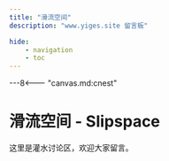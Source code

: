 ```yaml
---
title: "滑流空间"
description: "www.yiges.site 留言板"

hide:
    - navigation
    - toc
---
```


---8<--- "canvas.md:cnest"

# 滑流空间 - Slipspace

这里是灌水讨论区，欢迎大家留言。

